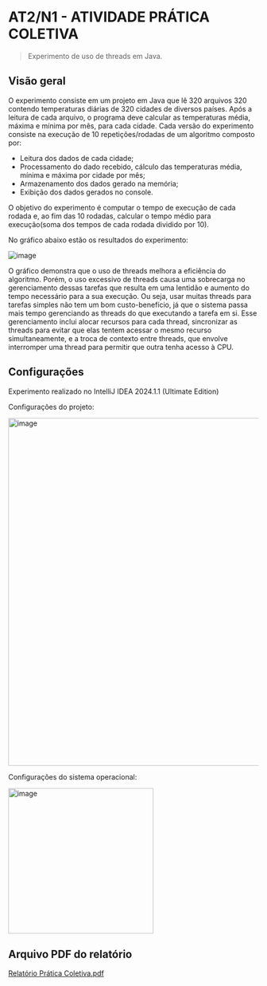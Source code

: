 
# AT2/N1 - ATIVIDADE PRÁTICA COLETIVA
> Experimento de uso de threads em Java.

## Visão geral

O experimento consiste em um projeto em Java que lê 320 arquivos 320 contendo temperaturas diárias de 320 cidades de diversos países. Após a leitura de cada arquivo, o programa deve calcular as temperaturas média, máxima e mínima por mês, para cada cidade. Cada versão do experimento consiste na execução de 10 repetições/rodadas de um algoritmo composto por:
* Leitura dos dados de cada cidade;
* Processamento do dado recebido, cálculo das temperaturas média, mínima e máxima por cidade por mês;
* Armazenamento dos dados gerado na memória;
* Exibição dos dados gerados no console.

O objetivo do experimento é computar o tempo de execução de cada rodada e, ao fim das 10 rodadas, calcular o tempo médio para execução(soma dos tempos de cada rodada dividido por 10).

No gráfico abaixo estão os resultados do experimento:

![image](https://github.com/user-attachments/assets/abb34658-2e7d-4b49-8e2d-3917896480cc)

O gráfico demonstra que o uso de threads melhora a eficiência do algoritmo. Porém, o uso excessivo de threads causa uma sobrecarga no gerenciamento dessas tarefas que resulta em uma lentidão e aumento do tempo necessário para a sua execução. Ou seja, usar muitas threads para tarefas simples não tem um bom custo-benefício, já que o sistema passa mais tempo gerenciando as threads do que executando a tarefa em si. Esse gerenciamento inclui alocar recursos para cada thread, sincronizar as threads para evitar que elas tentem acessar o mesmo recurso simultaneamente, e a troca de contexto entre threads, que envolve interromper uma thread para permitir que outra tenha acesso à CPU.


## Configurações

Experimento realizado no IntelliJ IDEA 2024.1.1 (Ultimate Edition)

Configurações do projeto:

<img width="698" alt="image" src="https://github.com/user-attachments/assets/7e4e14ee-9b16-490e-91b4-fd18dd5493bc">

Configurações do sistema operacional:

<img width="292" alt="image" src="https://github.com/user-attachments/assets/933dc0be-d8d9-40db-a4cf-86a3645ab11f">


## Arquivo PDF do relatório

[Relatório Prática Coletiva.pdf](https://github.com/user-attachments/files/17098161/Relatorio.Pratica.Coletiva.pdf)

